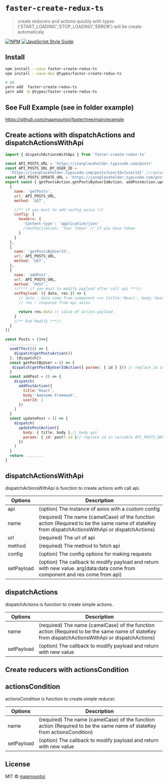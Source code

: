 # `faster-create-redux-ts`

> create reducers and actions quickly with types ('START_LOADING','STOP_LOADING','ERROR') will be create automaticaly

[![NPM](https://img.shields.io/npm/v/faster-create-redux-ts.svg)](https://www.npmjs.com/package/faster-create-redux-ts) [![JavaScript Style Guide](https://img.shields.io/badge/code_style-standard-brightgreen.svg)](https://standardjs.com)

## Install

```bash
npm install --save faster-create-redux-ts
npm install --save-dev @types/faster-create-redux-ts

# OR
yarn add  faster-create-redux-ts
yarn add -D @types/faster-create-redux-ts
```

## See Full Example (see in folder example)

https://github.com/maamountoj/faster/tree/main/example

## Create actions with dispatchActions and dispatchActionsWithApi

```jsx
import { dispatchActionsWithApi } from 'faster-create-redux-ts'

const API_POSTS_URL = 'https://jsonplaceholder.typicode.com/posts'
const API_POSTS_URL_BY_USER_ID =
  'https://jsonplaceholder.typicode.com/posts?userId=[userId]' //replace userId with object params
const API_POSTS_UPDATE_URL = 'https://jsonplaceholder.typicode.com/posts/[id]'
export const { getPostsAction,getPostsByUserIdAction, addPostAction,updatePostAction } = dispatchActionsWithApi([
  {
    name: 'getPosts',
    url: API_POSTS_URL,
    method: 'GET',

    //** if you must to add config axios *//
    config: {
      headers: {
        'Content-type': 'application/json'
        //Authorization: 'Your Token' // if you have token
      }
    }
  },
  {
    name: 'getPostsByUserId',
    url: API_POSTS_URL,
    method: 'GET',
  },
  {
    name: 'addPost',
    url: API_POSTS_URL,
    method: 'POST',
    //**** if you must to modify payload after call api ***//
    setPayload: ({ data, res }) => {
      // data : data come from component ==> {title:'React', body:'Awesome Framewok',userId: 1}
      // res : response from api axios

      return res.data // value of action.payload
    }
    //** End Modify ***//
  }
])

const Posts = ()=>{
  ............
  useEffect(() => {
    dispatch(getPostsAction())
  }, [dispatch])
  const getPostByUser = () => {
   dispatch(getPostByUserIdAction({ params: { id } })) // replace id in variable API_POSTS_URL_BY_USER_ID
  }
  const addPost = () => {
    dispatch(
      addPostAction({
        title:'React',
        body:'Awesome Framewok',
        userId: 1
      })
    )
  }
  const updatePost = () => {
    dispatch(
      updatePostAction({
        body: { title, body },// body api
        params: { id: post?.id }// replace id in variable API_POSTS_URL_BY_USER_ID
      })
    )
  }
  return ........
}
```

## dispatchActionsWithApi

dispatchActionsWithApi is function to create actions with call api.

| Options    | Description                                                                                                                                      |
| ---------- | ------------------------------------------------------------------------------------------------------------------------------------------------ |
| api        | (option) The instance of axios with a custom config                                                                                              |
| name       | (required) The name (camelCase) of the function action (Required to be the same name of stateKey from dispatchActionsWithApi or dispatchActions) |
| url        | (required) The url of api                                                                                                                        |
| method     | (required) The method to fetch api                                                                                                               |
| config     | (option) The config options for making requests                                                                                                  |
| setPayload | (option) The callback to modify payload and return with new value. arg(data:data come from component and res come from api)                      |

## dispatchActions

dispatchActions is function to create simple actions.

| Options    | Description                                                                                                                                      |
| ---------- | ------------------------------------------------------------------------------------------------------------------------------------------------ |
| name       | (required) The name (camelCase) of the function action (Required to be the same name of stateKey from dispatchActionsWithApi or dispatchActions) |
| setPayload | (option) The callback to modify payload and return with new value                                                                                |

## Create reducers with actionsCondition

## actionsCondition

actionsCondition is function to create simple reducer.

| Options    | Description                                                                                                             |
| ---------- | ----------------------------------------------------------------------------------------------------------------------- |
| name       | (required) The name (camelCase) of the function action (Required to be the same name of stateKey from actionsCondition) |
| setPayload | (option) The callback to modify payload and return with new value                                                       |

## License

MIT © [maamountoj](https://github.com/maamountoj)

